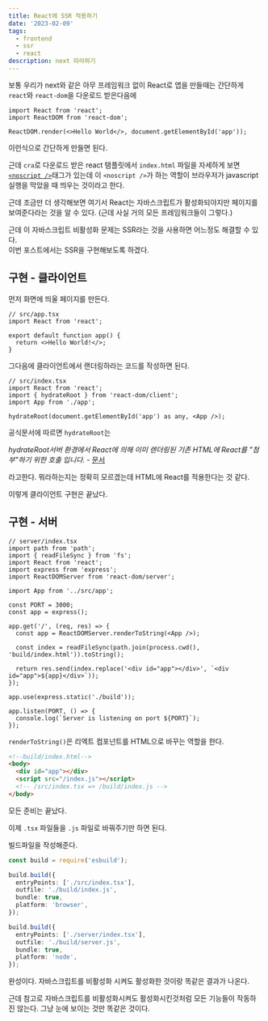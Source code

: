 ```yaml
---
title: React에 SSR 적용하기
date: '2023-02-09'
tags:
  - frontend
  - ssr
  - react
description: next 따라하기
---
```


보통 우리가 next와 같은 아무 프레임워크 없이 React로 앱을 만들때는 간단하게 `react`와 `react-dom`을 다운로드 받은다음에

```tsx
import React from 'react';
import ReactDOM from 'react-dom';

ReactDOM.render(<>Hello World</>, document.getElementById('app'));
```

이런식으로 간단하게 만들면 된다.

근데 `cra`로 다운로드 받은 react 탬플릿에서 `index.html` 파일을 자세하게 보면 [`<noscript />`](https://github.com/facebook/create-react-app/blob/d960b9e38c062584ff6cfb1a70e1512509a966e7/packages/cra-template/template/public/index.html#L30)태그가 있는데
이 `<noscript />`가 하는 역할이 브라우저가 javascript 실행을 막았을 때 띄우는 것이라고 한다.

근데 조금만 더 생각해보면 여기서 React는 자바스크립트가 활성화되야지만 페이지를 보여준다라는 것을 알 수 있다. (근데 사실 거의 모든 프레임워크들이 그렇다.)

근데 이 자바스크립트 비활성화 문제는 SSR라는 것을 사용하면 어느정도 해결할 수 있다.  
이번 포스트에서는 SSR을 구현해보도록 하겠다.

## 구현 - 클라이언트

먼저 화면에 띄울 페이지를 만든다.

```tsx
// src/app.tsx
import React from 'react';

export default function app() {
  return <>Hello World!</>;
}
```

그다음에 클라이언트에서 랜더링하라는 코드를 작성하면 된다.

```tsx
// src/index.tsx
import React from 'react';
import { hydrateRoot } from 'react-dom/client';
import App from './app';

hydrateRoot(document.getElementById('app') as any, <App />);
```

공식문서에 따르면 `hydrateRoot`는

_hydrateRoot서버 환경에서 React에 의해 이미 렌더링된 기존 HTML에 React를 "첨부"하기 위한 호출 입니다._ - [문서](https://beta.reactjs.org/reference/react-dom/client/hydrateRoot)

라고한다. 뭐라하는지는 정확히 모르겠는데 HTML에 React를 적용한다는 것 같다.

이렇게 클라이언트 구현은 끝났다.

## 구현 - 서버

```tsx
// server/index.tsx
import path from 'path';
import { readFileSync } from 'fs';
import React from 'react';
import express from 'express';
import ReactDOMServer from 'react-dom/server';

import App from '../src/app';

const PORT = 3000;
const app = express();

app.get('/', (req, res) => {
  const app = ReactDOMServer.renderToString(<App />);

  const index = readFileSync(path.join(process.cwd(), 'build/index.html')).toString();

  return res.send(index.replace('<div id="app"></div>', `<div id="app">${app}</div>`));
});

app.use(express.static('./build'));

app.listen(PORT, () => {
  console.log(`Server is listening on port ${PORT}`);
});
```

`renderToString()`은 리엑트 컴포넌트를 HTML으로 바꾸는 역할을 한다.

```html
<!--build/index.html-->
<body>
  <div id="app"></div>
  <script src="/index.js"></script>
  <!-- /src/index.tsx => /build/index.js -->
</body>
```

모든 준비는 끝났다.

이제 `.tsx` 파일들을 `.js` 파일로 바꿔주기만 하면 된다.

빌드파일을 작성해준다.

```ts
const build = require('esbuild');

build.build({
  entryPoints: ['./src/index.tsx'],
  outfile: './build/index.js',
  bundle: true,
  platform: 'browser',
});

build.build({
  entryPoints: ['./server/index.tsx'],
  outfile: './build/server.js',
  bundle: true,
  platform: 'node',
});
```

완성이다. 자바스크립트를 비활성화 시켜도 활성화한 것이랑 똑같은 결과가 나온다.

근데 참고로 자바스크립트를 비활성화시켜도 활성화시킨것처럼 모든 기능들이 작동하진 않는다. 그냥 눈에 보이는 것만 똑같은 것이다.
